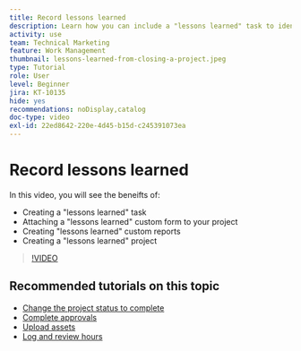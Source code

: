 ```yaml
---
title: Record lessons learned
description: Learn how you can include a "lessons learned" task to identify what went well and what can improve the next time.
activity: use
team: Technical Marketing
feature: Work Management
thumbnail: lessons-learned-from-closing-a-project.jpeg
type: Tutorial
role: User
level: Beginner
jira: KT-10135
hide: yes
recommendations: noDisplay,catalog
doc-type: video
exl-id: 22ed8642-220e-4d45-b15d-c245391073ea
---
```

# Record lessons learned

In this video, you will see the beneifts of:

* Creating a "lessons learned" task
* Attaching a "lessons learned" custom form to your project
* Creating "lessons learned" custom reports
* Creating a "lessons learned" project

>[!VIDEO](https://video.tv.adobe.com/v/3441012/?quality=12&learn=on&enablevpops)

## Recommended tutorials on this topic

* [Change the project status to complete](/help/manage-work/projects/change-the-project-status.md)
* [Complete approvals](/help/manage-work/close-a-project/complete-approvals.md)
* [Upload assets](/help/manage-work/close-a-project/upload-assets.md)
* [Log and review hours](/help/manage-work/close-a-project/log-and-review-hours.md)
